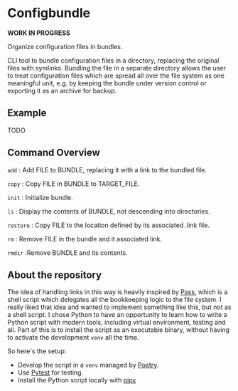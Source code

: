 # Configbundle

**WORK IN PROGRESS**

Organize configuration files in bundles.

CLI tool to bundle configuration files in a directory, replacing the
original files with symlinks. Bundling the file in a separate
directory allows the user to treat configuration files which are
spread all over the file system as one meaningful unit, e.g. by
keeping the bundle under version control or exporting it as an archive
for backup.

## Example

TODO

## Command Overview

`add` : Add FILE to BUNDLE, replacing it with a link to the bundled file.

`copy` : Copy FILE in BUNDLE to TARGET_FILE.

`init` : Initialize bundle.

`ls` : Display the contents of BUNDLE, not descending into directories.

`restore` : Copy FILE to the location defined by its associated .link file.

`rm` : Remove FILE in the bundle and it associated link.

`rmdir`  :Remove BUNDLE and its contents.

## About the repository

The idea of handling links in this way is heavily inspired by
[Pass](https://www.passwordstore.org/), which is a shell script which
delegates all the bookkeeping logic to the file system. I really liked
that idea and wanted to implement something like this, but not as a
shell script. I chose Python to have an opportunity to learn how to
write a Python script with modern tools, including virtual
environment, testing and all. Part of this is to install the script as
an executable binary, without having to activate the development
`venv` all the time.

So here's the setup:

 - Develop the script in a `venv` managed by
   [Poetry](https://python-poetry.org/docs/).
 - Use [Pytest](https://python-poetry.org/docs/) for testing.
 - Install the Python script locally with  [pipx](https://pipx.pypa.io/stable/)
